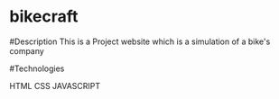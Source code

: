 # bikecraft

#Description
This is a Project website which is a simulation of a bike's company

#Technologies

HTML
CSS
JAVASCRIPT
